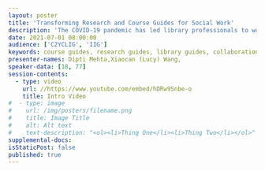 ```yaml
---
layout: poster
title: 'Transforming Research and Course Guides for Social Work'
description: 'The COVID-19 pandemic has led library professionals to work in close collaboration and be more creative and innovative in digitally delivering their resources and services. This session discusses the pilot project between two library departments to transform research and course guides for Social Work. Although librarians spend considerable efforts creating these guides, students often have problems navigating, locating, and using them. The presenters will share the factors attributing to the low and limited use of these guides, such as the overwhelming number of hidden guides, overloaded resources without a learning context, partial duplication and similarity among siloed guides. The presenters will also describe transforming the Social Work research and course guide into a one-stop-shop with a creative approach. By the end of this session, attendees will learn how to pull various resources, embed interactive service points, integrate the guides via multiple venues, and facilitate increased faculty collaboration to better meet students at the point of their needs.'
date: 2021-07-01 08:00:00
audience: ['C2YCLIG', 'IIG']
keywords: course guides, research guides, library guides, collaboration, COVID-19 pandemic, social work
presenter-names: Dipti Mehta,Xiaocan (Lucy) Wang,
speaker-data: [18, 77]
session-contents:
  - type: video
    url: //https://www.youtube.com/embed/hDRw9Snbe-o
    title: Intro Video
#  - type: image
#    url: /img/posters/filename.png
#    title: Image Title
#    alt: Alt text
#    text-description: "<ol><li>Thing One</li><li>Thing Two</li></ol>"
supplemental-docs:
isStaticPost: false
published: true
---
```


